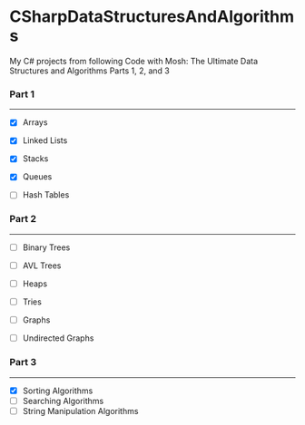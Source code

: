 # CSharpDataStructuresAndAlgorithms
 My C# projects from following Code with Mosh: The Ultimate Data Structures and Algorithms Parts 1, 2, and 3



### Part 1
-------------------------------
- [X] Arrays
- [X] Linked Lists
- [X] Stacks
- [X] Queues
- [ ] Hash Tables


### Part 2
-------------------------------
- [ ] Binary Trees
- [ ] AVL Trees
- [ ] Heaps
- [ ] Tries
- [ ] Graphs
- [ ] Undirected Graphs


### Part 3
-------------------------------
- [X] Sorting Algorithms
- [ ] Searching Algorithms
- [ ] String Manipulation Algorithms